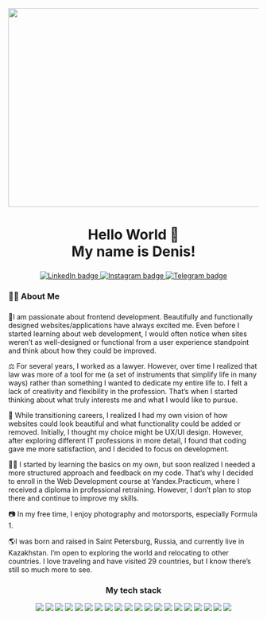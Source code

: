 <div align="center">
  <img height="400" width="600" src="https://media.giphy.com/media/v1.Y2lkPTc5MGI3NjExeXRhNTVoNmxpbDUya3pjNjR6cTY5MTduenY4NTJqaDRhaGhzZ3VmcSZlcD12MV9pbnRlcm5hbF9naWZfYnlfaWQmY3Q9Zw/2IudUHdI075HL02Pkk/giphy.gif"  />
</div>


###

<h1 align="center">Hello World 🖖 <br>My name is Denis! <br> </h1></h1>

###

<div align="center">
  <a href="https://www.linkedin.com/in/borove4ik/-955b71a7/" target="_blank">
    <img src="https://img.shields.io/badge/LinkedIn-0077B5?style=for-the-badge&logo=linkedin&logoColor=white" alt="LinkedIn badge"/>
  </a>
  <a href="https://www.instagram.com/borove4ik/" target="_blank">
    <img src="https://img.shields.io/badge/Instagram-fe4164?style=for-the-badge&logo=instagram&logoColor=white" alt="Instagram badge" />
  </a>
  <a href="https://t.me/borove4ik" target="_blank">
      <img src="https://img.shields.io/badge/-Telegram-0088cc.svg?style=for-the-badge&logo=telegram&logoColor=white" alt="Telegram badge">
  </a>

###

<h3 align="left">👩‍💻  About Me</h3>

###

<p align="left">🐧I am passionate about frontend development. Beautifully and functionally designed websites/applications have always excited me. Even before I started learning about web development, I would often notice when sites weren’t as well-designed or functional from a user experience standpoint and think about how they could be improved.</p>

<p align="left">⚖️ For several years, I worked as a lawyer. However, over time I realized that law was more of a tool for me (a set of instruments that simplify life in many ways) rather than something I wanted to dedicate my entire life to. I felt a lack of creativity and flexibility in the profession. That’s when I started thinking about what truly interests me and what I would like to pursue. </p>

<p align="left">👀 While transitioning careers, I realized I had my own vision of how websites could look beautiful and what functionality could be added or removed. Initially, I thought my choice might be UX/UI design. However, after exploring different IT professions in more detail, I found that coding gave me more satisfaction, and I decided to focus on development.</p>

<p align="left">👨‍🎓 I started by learning the basics on my own, but soon realized I needed a more structured approach and feedback on my code. That’s why I decided to enroll in the Web Development course at Yandex.Practicum, where I received a diploma in professional retraining. However, I don’t plan to stop there and continue to improve my skills.</p>

<p align="left">📷 In my free time, I enjoy photography and motorsports, especially Formula 1.</p>

<p align="left">🌎I was born and raised in Saint Petersburg, Russia, and currently live in Kazakhstan. I’m open to exploring the world and relocating to other countries. I love traveling and have visited 29 countries, but I know there’s still so much more to see.</p>

###


### My tech stack

<img src="https://img.shields.io/badge/Javascript-008B8B?style=for-the-badge&logo=javascript&logoColor=black"> <img src="https://img.shields.io/badge/HTML-black?style=for-the-badge&logo=HTML5&logoColor=FF4500"> <img src="https://img.shields.io/badge/CSS-white?style=for-the-badge&logo=CSS3&logoColor=black"> <img src="https://img.shields.io/badge/React-black?style=for-the-badge&logo=React&logoColor=00FFFF"> <img src="https://img.shields.io/badge/Git-FF4500?style=for-the-badge&logo=Git&logoColor=black"> <img src="https://img.shields.io/badge/Figma-black?style=for-the-badge&logo=Figma&logoColor=FF00FF"> <img src="https://img.shields.io/badge/Node JS-228B22?style=for-the-badge&logo=nodedotjs&logoColor=black"> <img src="https://img.shields.io/badge/Express JS-black?style=for-the-badge&logo=express&logoColor=FF69B4"> <img src="https://img.shields.io/badge/Mongo DB-228B22?style=for-the-badge&logo=mongodb&logoColor=black"> <img src="https://img.shields.io/badge/JWT-black?style=for-the-badge&logo=jsonwebtokens&logoColor=7FFFD4"> <img src="https://img.shields.io/badge/Vite-8A2BE2?style=for-the-badge&logo=vite&logoColor=FF6347"> <img src="https://img.shields.io/badge/prettier-black?style=for-the-badge&logo=prettier&logoColor=C0C0C0"> <img src="https://img.shields.io/badge/VS Code-191970?style=for-the-badge&logo=visualstudiocode&logoColor=00FFFF"> <img src="https://img.shields.io/badge/webpack-black?style=for-the-badge&logo=webpack&logoColor=FFFAFA"> <img src="https://img.shields.io/badge/postman-FF4500?style=for-the-badge&logo=postman&logoColor=483D8B"> <img src="https://img.shields.io/badge/es lint-black?style=for-the-badge&logo=eslint&logoColor=4169E1"> <img src="https://img.shields.io/badge/npm-B22222?style=for-the-badge&logo=npm&logoColor=white"> <img src="https://img.shields.io/badge/nginx-black?style=for-the-badge&logo=nginx&logoColor=7FFF00"> <img src="https://img.shields.io/badge/django-2E8B57?style=for-the-badge&logo=django&logoColor=white"> <img src="https://img.shields.io/badge/Docker-00BFFF?style=for-the-badge&logo=docker&logoColor=white">
